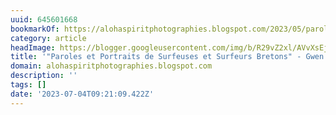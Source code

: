 ```yaml
---
uuid: 645601668
bookmarkOf: https://alohaspiritphotographies.blogspot.com/2023/05/paroles-et-portraits-de-surfeuses-et_29.html
category: article
headImage: https://blogger.googleusercontent.com/img/b/R29vZ2xl/AVvXsEj7YWGU-olfsMOaU0T3j0PBE1UoNPqhrX5c3cYpC401q55el9_Aey-MdTkB09PPQVosN4vUISowg77aHMT6GLHIECajiW7wO-F5qTvQV_8QFRoPj7xjfp7T_edlKQyuq1QED6pI0ha3NjxuhnaFK9hBab5Zd9s9KPha4v9e0mo0JjtU3kirwYv8PIoHlw/w458-h640/IMG_2346bis.JPG
title: '"Paroles et Portraits de Surfeuses et Surfeurs Bretons" - Gwen'
domain: alohaspiritphotographies.blogspot.com
description: ''
tags: []
date: '2023-07-04T09:21:09.422Z'
---
```



